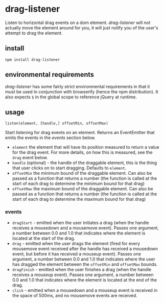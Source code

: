 # drag-listener

Listen to horizontal drag events on a dom element. *drag-listener* will not 
actually move the element around for you, it will just notify you of the user's 
attempt to drag the element.

## install

```
npm install drag-listener
```

## environmental requirements

*drag-listener* has some fairly strict environmental requirements in that it
must be used in conjunction with browserify (hence the npm distribution). It
also expects `$` in the global scope to reference jQuery at runtime.

## usage

`listen(element, [handle,] offsetMin, offsetMax)`

Start listening for drag events on an element. Returns an EventEmitter that 
emits the events in the *events* section below.

* `element` the element that will have its position measured to return a value
  for the drag event. For more details, on how this is measured, see the `drag`
  event below.
* `handle` (optional) - the handle of the draggable element, this is the thing
  that user clicks on to start dragging. Defaults to `element`.
* `offsetMin` the minimum bound of the draggable element. Can also be passed
  as a function that returns a number (the function is called at the start of 
  each drag to determine the minimum bound for that drag)
* `offsetMax` the maximum bound of the draggable element. Can also be passed
  as a function that returns a number (the function is called at the start of 
  each drag to determine the maximum bound for that drag)

### events

* `dragStart` - emitted when the user initiates a drag (when the handle receives
  a mousedown and a mousemove event). Passes one argument, a number between 0.0
  and 1.0 that indicates where the element is located at the start of the drag.
* `drag` - emitted when the user drags the element (fired for every mousemove 
  event received after the handle has received a mousedown event, but before it 
  has received a mouseup event). Passes one argument, a number between 0.0 and
  1.0 that indicates where the user has dragged the element between the 
  `offsetMin` and `offsetMax` bounds.
* `dragFinish` - emitted when the user finishes a drag (when the handle receives
  a mouseup event). Passes one argument, a number between 0.0 and 1.0 that 
  indicates where the element is located at the end of the drag.
* `click` - emitted when a mousedown and a mouseup event is received in the space
  of 500ms, and no mousemove events are received.
